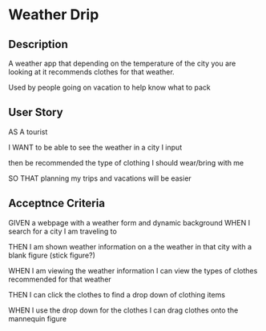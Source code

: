 # Weather Drip

## Description
A weather app that depending on the temperature of the city you are looking at it recommends clothes for that weather.

Used by people going on vacation to help know what to pack

## User Story

AS A tourist

I WANT to be able to see the weather in a city I input

then be recommended the type of clothing I should wear/bring with me

SO THAT planning my trips and vacations will be easier

## Acceptnce Criteria

GIVEN a webpage with a weather form and dynamic background
WHEN I search for a city I am traveling to

THEN I am shown weather information on a the weather in that city with a blank figure (stick figure?)

WHEN I am viewing the weather information I can view the types of clothes recommended for that weather

THEN I can click the clothes to find a drop down of clothing items

WHEN I use the drop down for the clothes I can drag clothes onto the mannequin figure
